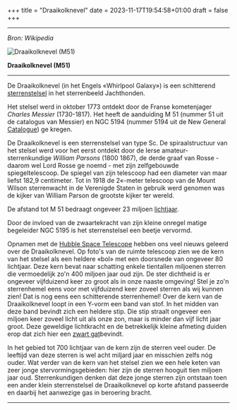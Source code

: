 +++
title = "Draaikolknevel"
date = 2023-11-17T19:54:58+01:00
draft = false
+++

  -----------------------------------------------------------------------
  *Bron: Wikipedia*
  
  ![Draaikolknevel (M51)](/Draaikolknevel.png)
  
  **Draaikolknevel (M51)**

  -----------------------------------------------------------------------

De Draaikolknevel (in het Engels «Whirlpool Galaxy») is een schitterend
[sterrenstelsel](/encyclopedie/sterrenstelsel) in het sterrenbeeld
Jachthonden.

Het stelsel werd in oktober 1773 ontdekt door de Franse kometenjager
*Charles Messier* (1730-1817). Het heeft de aanduiding M 51 (nummer 51
uit de catalogus van Messier) en NGC 5194 (nummer 5194 uit de New
General [Catalogue](/encyclopedie/ngc)) ge kregen.

De Draaikolknevel is een sterrenstelsel van type Sc. De spiraalstructuur
van het stelsel werd voor het eerst ontdekt door de Ierse
amateur-sterrenkundige *William Parsons* (1800 1867), de derde graaf van
Rosse - daarom wel Lord Rosse ge noemd - met zijn zelfgebouwde
spiegeltelescoop. De spiegel van zijn telescoop had een diameter van
maar liefst 182,9 centimeter. Tot in 1918 de 2«-meter telescoop van de
Mount Wilson sterrenwacht in de Verenigde Staten in gebruik werd genomen
was de kijker van William Parson de grootste kijker ter wereld.

De afstand tot M 51 bedraagt ongeveer 23 miljoen
[lichtjaar](/encyclopedie/lichtjaar).

Door de invloed van de zwaartekracht van zijn kleine onregel matige
begeleider NGC 5195 is het sterrenstelsel een beetje vervormd.

Opnamen met de [Hubble Space Telescope](/encyclopedie/hst) hebben ons veel
nieuws geleerd over de Draaikolknevel. Op foto's van de ruimte
telescoop zien we de kern van het stelsel als een heldere «bol» met een
doorsnede van ongeveer 80 lichtjaar. Deze kern bevat naar schatting
enkele tientallen miljoenen sterren die vermoedelijk zo'n 400 miljoen
jaar oud zijn. De ster dichtheid is er ongeveer vijfduizend keer zo
groot als in onze naaste omgeving! Stel je zo'n sterrenhemel eens voor
met vijfduizend keer zoveel sterren als wij kunnen zien! Dat is nog eens
een schitterende sterrenhemel! Over de kern van de Draaikolknevel loopt
in een Y-vorm een band van stof. In het midden van deze band bevindt
zich een heldere stip. Die stip straalt ongeveer een miljoen keer zoveel
licht uit als onze zon, maar is minder dan vijf licht jaar groot. Deze
geweldige lichtkracht en de betrekkelijk kleine afmeting duiden erop dat
zich hier een [zwart gat](/encyclopedie/zwartega)bevindt.

In het gebied tot 700 lichtjaar van de kern zijn de sterren veel ouder.
De leeftijd van deze sterren is wel acht miljard jaar en misschien zelfs
nóg ouder. Wat verder van de kern van het stelsel zien we een hele keten
van zeer jonge stervormingsgebieden: hier zijn de sterren hooguit tien
miljoen jaar oud. Sterrenkundigen denken dat deze jonge sterren zijn
ontstaan toen een ander klein sterrenstelsel de Draaikolknevel op korte
afstand passeerde en daarbij het aanwezige gas in beroering bracht.

---
